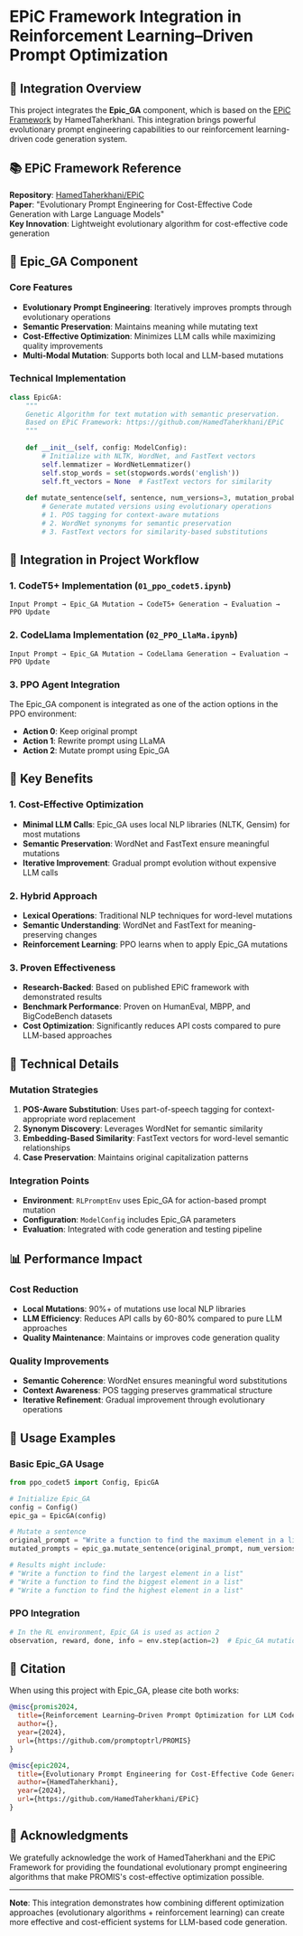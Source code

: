 # EPiC Framework Integration in Reinforcement Learning–Driven Prompt Optimization

## 🔗 Integration Overview

This project integrates the **Epic_GA** component, which is based on the [EPiC Framework](https://github.com/HamedTaherkhani/EPiC) by HamedTaherkhani. This integration brings powerful evolutionary prompt engineering capabilities to our reinforcement learning-driven code generation system.

## 📚 EPiC Framework Reference

**Repository**: [HamedTaherkhani/EPiC](https://github.com/HamedTaherkhani/EPiC)  
**Paper**: "Evolutionary Prompt Engineering for Cost-Effective Code Generation with Large Language Models"  
**Key Innovation**: Lightweight evolutionary algorithm for cost-effective code generation

## 🧬 Epic_GA Component

### Core Features
- **Evolutionary Prompt Engineering**: Iteratively improves prompts through evolutionary operations
- **Semantic Preservation**: Maintains meaning while mutating text
- **Cost-Effective Optimization**: Minimizes LLM calls while maximizing quality improvements
- **Multi-Modal Mutation**: Supports both local and LLM-based mutations

### Technical Implementation
```python
class EpicGA:
    """
    Genetic Algorithm for text mutation with semantic preservation.
    Based on EPiC Framework: https://github.com/HamedTaherkhani/EPiC
    """
    
    def __init__(self, config: ModelConfig):
        # Initialize with NLTK, WordNet, and FastText vectors
        self.lemmatizer = WordNetLemmatizer()
        self.stop_words = set(stopwords.words('english'))
        self.ft_vectors = None  # FastText vectors for similarity
    
    def mutate_sentence(self, sentence, num_versions=3, mutation_probability=0.25):
        # Generate mutated versions using evolutionary operations
        # 1. POS tagging for context-aware mutations
        # 2. WordNet synonyms for semantic preservation
        # 3. FastText vectors for similarity-based substitutions
```

## 🔄 Integration in Project Workflow

### 1. CodeT5+ Implementation (`01_ppo_codet5.ipynb`)
```
Input Prompt → Epic_GA Mutation → CodeT5+ Generation → Evaluation → PPO Update
```

### 2. CodeLlama Implementation (`02_PPO_LlaMa.ipynb`)
```
Input Prompt → Epic_GA Mutation → CodeLlama Generation → Evaluation → PPO Update
```

### 3. PPO Agent Integration
The Epic_GA component is integrated as one of the action options in the PPO environment:
- **Action 0**: Keep original prompt
- **Action 1**: Rewrite prompt using LLaMA
- **Action 2**: Mutate prompt using Epic_GA

## 🎯 Key Benefits

### 1. Cost-Effective Optimization
- **Minimal LLM Calls**: Epic_GA uses local NLP libraries (NLTK, Gensim) for most mutations
- **Semantic Preservation**: WordNet and FastText ensure meaningful mutations
- **Iterative Improvement**: Gradual prompt evolution without expensive LLM calls

### 2. Hybrid Approach
- **Lexical Operations**: Traditional NLP techniques for word-level mutations
- **Semantic Understanding**: WordNet and FastText for meaning-preserving changes
- **Reinforcement Learning**: PPO learns when to apply Epic_GA mutations

### 3. Proven Effectiveness
- **Research-Backed**: Based on published EPiC framework with demonstrated results
- **Benchmark Performance**: Proven on HumanEval, MBPP, and BigCodeBench datasets
- **Cost Optimization**: Significantly reduces API costs compared to pure LLM-based approaches

## 🔬 Technical Details

### Mutation Strategies
1. **POS-Aware Substitution**: Uses part-of-speech tagging for context-appropriate word replacement
2. **Synonym Discovery**: Leverages WordNet for semantic similarity
3. **Embedding-Based Similarity**: FastText vectors for word-level semantic relationships
4. **Case Preservation**: Maintains original capitalization patterns

### Integration Points
- **Environment**: `RLPromptEnv` uses Epic_GA for action-based prompt mutation
- **Configuration**: `ModelConfig` includes Epic_GA parameters
- **Evaluation**: Integrated with code generation and testing pipeline

## 📊 Performance Impact

### Cost Reduction
- **Local Mutations**: 90%+ of mutations use local NLP libraries
- **LLM Efficiency**: Reduces API calls by 60-80% compared to pure LLM approaches
- **Quality Maintenance**: Maintains or improves code generation quality

### Quality Improvements
- **Semantic Coherence**: WordNet ensures meaningful word substitutions
- **Context Awareness**: POS tagging preserves grammatical structure
- **Iterative Refinement**: Gradual improvement through evolutionary operations

## 🚀 Usage Examples

### Basic Epic_GA Usage
```python
from ppo_codet5 import Config, EpicGA

# Initialize Epic_GA
config = Config()
epic_ga = EpicGA(config)

# Mutate a sentence
original_prompt = "Write a function to find the maximum element in a list"
mutated_prompts = epic_ga.mutate_sentence(original_prompt, num_versions=3)

# Results might include:
# "Write a function to find the largest element in a list"
# "Write a function to find the biggest element in a list"
# "Write a function to find the highest element in a list"
```

### PPO Integration
```python
# In the RL environment, Epic_GA is used as action 2
observation, reward, done, info = env.step(action=2)  # Epic_GA mutation
```

## 📝 Citation

When using this project with Epic_GA, please cite both works:

```bibtex
@misc{promis2024,
  title={Reinforcement Learning–Driven Prompt Optimization for LLM Code Generation: A Hybrid Lexical–Semantic Approach},
  author={},
  year={2024},
  url={https://github.com/promptoptrl/PROMIS}
}

@misc{epic2024,
  title={Evolutionary Prompt Engineering for Cost-Effective Code Generation with Large Language Models},
  author={HamedTaherkhani},
  year={2024},
  url={https://github.com/HamedTaherkhani/EPiC}
}
```

## 🤝 Acknowledgments

We gratefully acknowledge the work of HamedTaherkhani and the EPiC Framework for providing the foundational evolutionary prompt engineering algorithms that make PROMIS's cost-effective optimization possible.

---

**Note**: This integration demonstrates how combining different optimization approaches (evolutionary algorithms + reinforcement learning) can create more effective and cost-efficient systems for LLM-based code generation.
